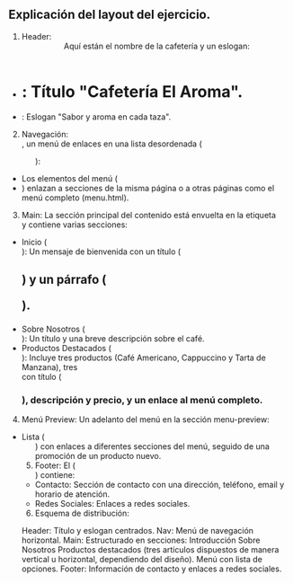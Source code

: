 ## Explicación del layout del ejercicio.

1. Header: <header> Aquí están el nombre de la cafetería y un eslogan:

* <h1>: Título "Cafetería El Aroma".
* <p>: Eslogan "Sabor y aroma en cada taza".


2. Navegación: <nav>, un menú de enlaces en una lista desordenada (<ul>):

* Los elementos del menú (<li>) enlazan a secciones de la misma página o a otras páginas como el menú completo (menu.html).


3. Main: La sección principal del contenido está envuelta en la etiqueta <main> y contiene varias secciones:

* Inicio (<section id="inicio">): Un mensaje de bienvenida con un título (<h2>) y un párrafo (<p>).
* Sobre Nosotros (<section id="sobre-nosotros">): Un título y una breve descripción sobre el café.
* Productos Destacados (<section id="productos-destacados">): Incluye tres productos (Café Americano, Cappuccino y Tarta de Manzana), tres <article> con título (<h3>), descripción y precio, y un enlace al menú completo.


4. Menú Preview: Un adelanto del menú en la sección menu-preview:

* Lista (<ul>) con enlaces a diferentes secciones del menú, seguido de una promoción de un producto nuevo.


5. Footer: El (<footer>) contiene:

* Contacto: Sección de contacto con una dirección, teléfono, email y horario de atención.
* Redes Sociales: Enlaces a redes sociales.


6. Esquema de distribución:

Header: Título y eslogan centrados.
Nav: Menú de navegación horizontal.
Main: Estructurado en secciones:
Introducción
Sobre Nosotros
Productos destacados (tres artículos dispuestos de manera vertical u horizontal, dependiendo del diseño).
Menú con lista de opciones.
Footer: Información de contacto y enlaces a redes sociales.